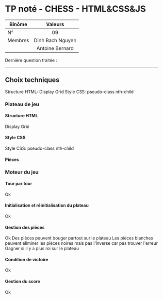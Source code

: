 # TP noté - CHESS - HTML&CSS&JS

| Binôme  | Valeurs |
| ------------- |:-------------:|
| N°     | 09    |
| Membres      | Dinh Bach Nguyen   
|              | Antoine Bernard


Dernière question traitée : 

----

## Choix techniques

Structure HTML: Display Grid
Style CSS: pseudo-class nth-child

### Plateau de jeu


#### Structure HTML

Display Grid

#### Style CSS

Style CSS: pseudo-class nth-child

#### Pièces


### Moteur du jeu


#### Tour par tour
Ok

#### Initialisation et réinitialisation du plateau
Ok

#### Gestion des pièces
Ok
Des pièces peuvent bouger partout sur le plateau
Les pièces blanches peuvent éliminer les pièces noires mais pas l'inverse car pas trouver l'erreur
Gagner si il y a plus roi sur le plateau


#### Condition de victoire
Ok

#### Gestion du score
Ok

